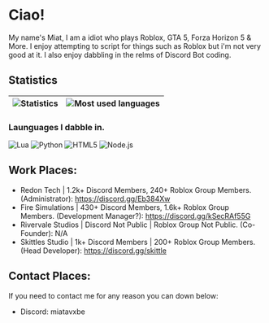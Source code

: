 # Ciao!

My name's Miat, I am a idiot who plays Roblox, GTA 5, Forza Horizon 5 & More. I enjoy attempting to script for things such as Roblox but i'm not very good at it. I also enjoy dabbling in the relms of Discord Bot coding.

## Statistics

| ![Statistics](https://github-readme-stats.vercel.app/api?username=miatya&count_private=true&theme=blue-green) | ![Most used languages](https://github-readme-stats.vercel.app/api/top-langs/?username=miatya&theme=blue-green) |
| - | - |

### Launguages I dabble in.
![Lua](https://img.shields.io/badge/Lua-000080?logo=Lua&logoColor=white&style=for-the-badge)
![Python](https://img.shields.io/badge/Python-3776AB?logo=Python&logoColor=white&style=for-the-badge)
![HTML5](https://img.shields.io/badge/HTML5-e44d26?logo=html5%2B%2B&logoColor=white&style=for-the-badge)
![Node.js](https://img.shields.io/badge/Node.js-339933?logo=Node.js&logoColor=white&style=for-the-badge)

## Work Places:
- Redon Tech | 1.2k+ Discord Members, 240+ Roblox Group Members. (Administrator): https://discord.gg/Eb384Xw
- Fire Simulations | 430+ Discord Members, 1.6k+ Roblox Group Members. (Development Manager?): https://discord.gg/kSecRAf55G
- Rivervale Studios | Discord Not Public | Roblox Group Not Public. (Co-Founder): N/A
- Skittles Studio | 1k+ Discord Members | 200+ Roblox Group Members. (Head Developer): https://discord.gg/skittle
## Contact Places:

If you need to contact me for any reason you can down below:
- Discord: miatavxbe
